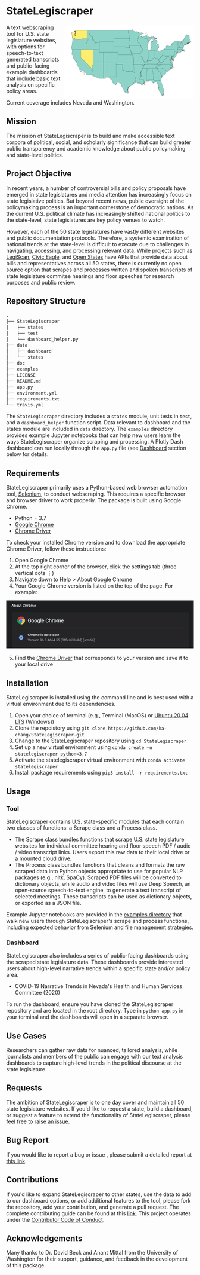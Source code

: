 # StateLegiscraper 

<img src="doc/readme_map/readme_map.png" height="200" width="350" align=right>

A text webscraping tool for U.S. state legislature websites, with options for speech-to-text generated transcripts and public-facing example dashboards that include basic text analysis on specific policy areas.

Current coverage includes Nevada and Washington.

## Mission

The mission of StateLegiscraper is to build and make accessible text corpora of political, social, and scholarly significance that can build greater public transparency and academic knowledge about public policymaking and state-level politics. 

## Project Objective

In recent years, a number of controversial bills and policy proposals have emerged in state legislatures and media attention has increasingly focus on state legislative politics. But beyond recent news, public oversight of the policymaking process is an important cornerstone of democratic nations. As the current U.S. political climate has increasingly shifted national politics to the state-level, state legislatures are key policy venues to watch.

However, each of the 50 state legislatures have vastly different websites and public documentation protocols. Therefore, a systemic examination of national trends at the state-level is difficult to execute due to challenges in navigating, accessing, and processing relevant data. While projects such as [LegiScan](https://legiscan.com), [Civic Eagle](https://www.civiceagle.com/), and [Open States](https://openstates.org/) have APIs that provide data about bills and representatives across all 50 states, there is currently no open source option that scrapes and processes written and spoken transcripts of state legislature commitee hearings and floor speeches for research purposes and public review. 

## Repository Structure
 ```
.
├── StateLegiscraper
│   ├── states
│   ├── test
│   └── dashboard_helper.py
├── data
│   ├── dashboard
│   └── states
├── doc
├── examples
├── LICENSE
├── README.md
├── app.py
├── environment.yml
├── requirements.txt
└── travis.yml
 ```
The `StateLegiscraper` directory includes a `states` module, unit tests in `test`, and a `dashboard_helper` function script. Data relevant to dashboard and the states module are included in `data` directory. The `examples` directory provides example Jupyter notebooks that can help new users learn the ways StateLegiscraper organize scraping and processing. A Plotly Dash dashboard can run locally through the `app.py` file (see [Dashboard](https://github.com/ka-chang/StateLegiscraper/blob/main/README.md#dashboard) section below for details.

## Requirements

StateLegiscraper primarily uses a Python-based web browser automation tool, [Selenium](https://www.selenium.dev), to conduct webscraping. This requires a specific browser and browser driver to work properly. The package is built using Google Chrome.

- Python = 3.7
- [Google Chrome](https://www.google.com/chrome/)  
- [Chrome Driver](https://chromedriver.chromium.org/downloads)

To check your installed Chrome version and to download the appropriate Chrome Driver, follow these instructions:
1. Open Google Chrome
2. At the top right corner of the browser, click the settings tab (three vertical dots ⋮)
3. Navigate down to Help > About Google Chrome
4. Your Google Chrome version is listed on the top of the page. For example:

<img src="doc/readme_chrome.png">

5. Find the [Chrome Driver](https://chromedriver.chromium.org/downloads) that corresponds to your version and save it to your local drive

## Installation

StateLegiscraper is installed using the command line and is best used with a virtual environment due to its dependencies.

1. Open your choice of terminal (e.g., Terminal (MacOS) or [Ubuntu 20.04 LTS](https://www.microsoft.com/en-us/p/ubuntu-2004-lts/9n6svws3rx71?activetab=pivot:overviewtab) (Windows))
2. Clone the repoistory using `git clone https://github.com/ka-chang/StateLegiscraper.git`
3. Change to the StateLegiscraper repository using `cd StateLegiscraper`
4. Set up a new virtual environment using `conda create –n statelegiscraper python=3.7`
5. Activate the statelegiscraper virtual environment with `conda activate statelegiscraper`
6. Install package requirements using `pip3 install –r requirements.txt`

## Usage

### Tool

StateLegiscraper contains U.S. state-specific modules that each contain two classes of functions: a Scrape class and a Process class. 

- The Scrape class bundles functions that scrape U.S. state legislature websites for individual committee hearing and floor speech PDF / audio / video transcript links. Users export this raw data to their local drive or a mounted cloud drive.
- The Process class bundles functions that cleans and formats the raw scraped data into Python objects appropriate to use for popular NLP packages (e.g., nltk, SpaCy). Scraped PDF files will be converted to dictionary objects, while audio and video files will use Deep Speech, an open-source speech-to-text engine, to generate a text transcript of selected meetings. These transcripts can be used as dictionary objects, or exported as a JSON file.

Example Jupyter notebooks are provided in the [examples directory](https://github.com/ka-chang/StateLegiscraper/tree/main/examples) that walk new users through StateLegiscraper's scrape and process functions, including expected behavior from Selenium and file management strategies.

### Dashboard

StateLegiscraper also includes a series of public-facing dashboards using the scraped state legislature data. These dashboards  provide interested users about high-level narrative trends within a specific state and/or policy area. 

- COVID-19 Narrative Trends in Nevada's Health and Human Services Committee (2020) 

To run the dashboard, ensure you have cloned the StateLegiscraper repository and are located in the root directory. Type in `python app.py` in your terminal and the dashboards will open in a separate browser.

## Use Cases

Researchers can gather raw data for nuanced, tailored analysis, while journalists and members of the public can engage with our text analysis dashboards to capture high-level trends in the political discourse at the state legislature.

## Requests 
The ambition of StateLegiscraper is to one day cover and maintain all 50 state legislature websites. If you'd like to request a state, build a dashboard, or suggest a feature to extend the functionality of StateLegiscraper, please feel free to [raise an issue](https://github.com/ka-chang/StateLegiscraper/issues). 

## Bug Report
If you would like to report a bug or issue , please submit a detailed report at [this link](https://github.com/ka-chang/StateLegiscraper/issues/new).
 
## Contributions
If you'd like to expand StateLegiscraper to other states, use the data to add to our dashboard options, or add additional features to the tool, please fork the repository, add your contribution, and generate a pull request. The complete contributing guide can be found at this [link](https://github.com/ka-chang/StateLegiscraper/blob/main/doc/CONTRIBUTING.md). This project operates under the [Contributor Code of Conduct](https://www.contributor-covenant.org/version/1/0/0/code-of-conduct/).

## Acknowledgements
Many thanks to Dr. David Beck and Anant Mittal from the University of Washington for their support, guidance, and feedback in the development of this package.
